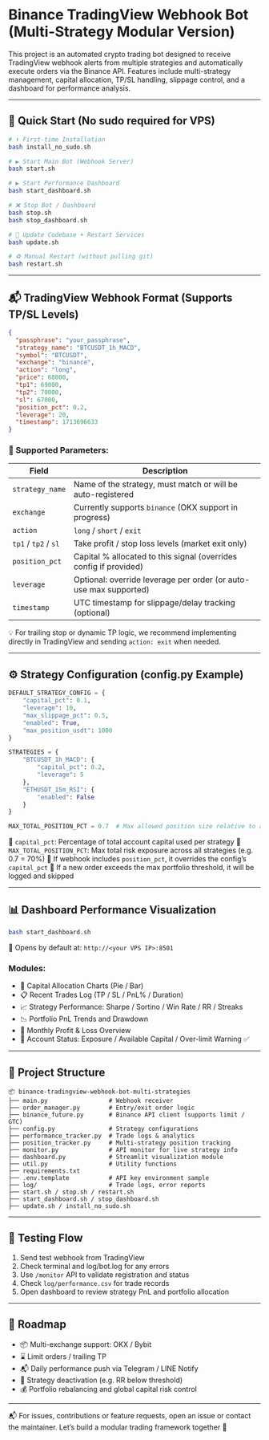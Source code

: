 # Binance TradingView Webhook Bot (Multi-Strategy Modular Version)

This project is an automated crypto trading bot designed to receive TradingView webhook alerts from multiple strategies and automatically execute orders via the Binance API. Features include multi-strategy management, capital allocation, TP/SL handling, slippage control, and a dashboard for performance analysis.

---

## 🚀 Quick Start (No sudo required for VPS)

```bash
# ⬇️ First-time Installation
bash install_no_sudo.sh

# ▶️ Start Main Bot (Webhook Server)
bash start.sh

# ▶️ Start Performance Dashboard
bash start_dashboard.sh

# ❌ Stop Bot / Dashboard
bash stop.sh
bash stop_dashboard.sh

# 🔄 Update Codebase + Restart Services
bash update.sh

# ♻️ Manual Restart (without pulling git)
bash restart.sh
```

---

## 📬 TradingView Webhook Format (Supports TP/SL Levels)

```json
{
  "passphrase": "your_passphrase",
  "strategy_name": "BTCUSDT_1h_MACD",
  "symbol": "BTCUSDT",
  "exchange": "binance",
  "action": "long",
  "price": 68000,
  "tp1": 69000,
  "tp2": 70000,
  "sl": 67000,
  "position_pct": 0.2,
  "leverage": 20,
  "timestamp": 1713696633
}
```

### 🔑 Supported Parameters:

| Field | Description |
|-------|-------------|
| `strategy_name` | Name of the strategy, must match or will be auto-registered |
| `exchange` | Currently supports `binance` (OKX support in progress) |
| `action` | `long` / `short` / `exit` |
| `tp1` / `tp2` / `sl` | Take profit / stop loss levels (market exit only) |
| `position_pct` | Capital % allocated to this signal (overrides config if provided) |
| `leverage` | Optional: override leverage per order (or auto-use max supported) |
| `timestamp` | UTC timestamp for slippage/delay tracking (optional) |

💡 For trailing stop or dynamic TP logic, we recommend implementing directly in TradingView and sending `action: exit` when needed.

---

## ⚙️ Strategy Configuration (config.py Example)

```python
DEFAULT_STRATEGY_CONFIG = {
    "capital_pct": 0.1,
    "leverage": 10,
    "max_slippage_pct": 0.5,
    "enabled": True,
    "max_position_usdt": 1000
}

STRATEGIES = {
    "BTCUSDT_1h_MACD": {
        "capital_pct": 0.2,
        "leverage": 5
    },
    "ETHUSDT_15m_RSI": {
        "enabled": False
    }
}

MAX_TOTAL_POSITION_PCT = 0.7  # Max allowed position size relative to account equity
```

📌 `capital_pct`: Percentage of total account capital used per strategy
📌 `MAX_TOTAL_POSITION_PCT`: Max total risk exposure across all strategies (e.g. 0.7 = 70%)
📌 If webhook includes `position_pct`, it overrides the config’s `capital_pct`
📌 If a new order exceeds the max portfolio threshold, it will be logged and skipped

---

## 📊 Dashboard Performance Visualization

```bash
bash start_dashboard.sh
```

📍 Opens by default at: `http://<your VPS IP>:8501`

### Modules:

- 🧾 Capital Allocation Charts (Pie / Bar)
- 📋 Recent Trades Log (TP / SL / PnL% / Duration)
- 📈 Strategy Performance: Sharpe / Sortino / Win Rate / RR / Streaks
- 📉 Portfolio PnL Trends and Drawdown
- 📆 Monthly Profit & Loss Overview
- 🧮 Account Status: Exposure / Available Capital / Over-limit Warning ✅

---

## 📁 Project Structure

```
📦 binance-tradingview-webhook-bot-multi-strategies
├── main.py                 # Webhook receiver
├── order_manager.py        # Entry/exit order logic
├── binance_future.py       # Binance API client (supports limit / GTC)
├── config.py               # Strategy configurations
├── performance_tracker.py  # Trade logs & analytics
├── position_tracker.py     # Multi-strategy position tracking
├── monitor.py              # API monitor for live strategy info
├── dashboard.py            # Streamlit visualization module
├── util.py                 # Utility functions
├── requirements.txt
├── .env.template           # API key environment sample
├── log/                    # Trade logs, error reports
├── start.sh / stop.sh / restart.sh
├── start_dashboard.sh / stop_dashboard.sh
├── update.sh / install_no_sudo.sh
```

---

## 🧪 Testing Flow

1. Send test webhook from TradingView
2. Check terminal and log/bot.log for any errors
3. Use `/monitor` API to validate registration and status
4. Check `log/performance.csv` for trade records
5. Open dashboard to review strategy PnL and portfolio allocation

---

## 🔮 Roadmap

- 📦 Multi-exchange support: OKX / Bybit
- ⌛ Limit orders / trailing TP
- 📬 Daily performance push via Telegram / LINE Notify
- 🧠 Strategy deactivation (e.g. RR below threshold)
- 💰 Portfolio rebalancing and global capital risk control

---

📬 For issues, contributions or feature requests, open an issue or contact the maintainer. Let’s build a modular trading framework together 🔧
